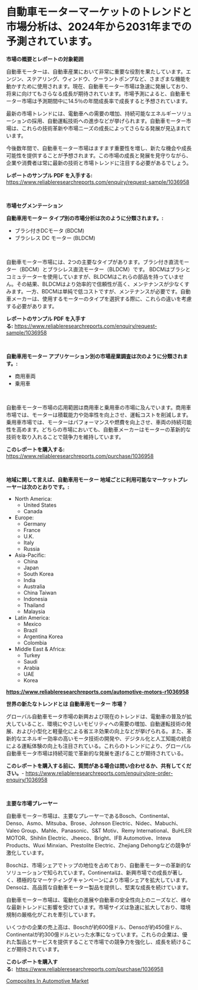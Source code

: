 <p><h1>自動車モーターマーケットのトレンドと市場分析は、2024年から2031年までの予測されています。</h1></p><p><strong>市場の概要とレポートの対象範囲</strong></p>
<p><p>自動車モーターは、自動車産業において非常に重要な役割を果たしています。エンジン、ステアリング、ウィンドウ、クーラントポンプなど、さまざまな機能を動かすために使用されます。現在、自動車モーター市場は急速に発展しており、将来に向けてもさらなる成長が期待されています。市場予測によると、自動車モーター市場は予測期間中に14.5％の年間成長率で成長すると予想されています。</p><p>最新の市場トレンドには、電動車への需要の増加、持続可能なエネルギーソリューションの採用、自動運転技術への進歩などが挙げられます。自動車モーター市場は、これらの技術革新や市場ニーズの成長によってさらなる発展が見込まれています。</p><p>今後数年間で、自動車モーター市場はますます重要性を増し、新たな機会や成長可能性を提供することが予想されます。この市場の成長と発展を見守りながら、企業や消費者は常に最新の技術と市場トレンドに注目する必要があるでしょう。</p></p>
<p><strong>レポートのサンプル PDF を入手する:</strong> <a href="https://www.reliableresearchreports.com/enquiry/request-sample/1036958">https://www.reliableresearchreports.com/enquiry/request-sample/1036958</a></p>
<p>&nbsp;</p>
<p><strong>市場セグメンテーション</strong></p>
<p><strong>自動車用モーター タイプ別の市場分析は次のように分類されます。:</strong></p>
<p><ul><li>ブラシ付きDCモータ (BDCM)</li><li>ブラシレス DC モーター (BLDCM)</li></ul></p>
<p>&nbsp;</p>
<p><p>自動車モーター市場には、2つの主要なタイプがあります。ブラシ付き直流モーター（BDCM）とブラシレス直流モーター（BLDCM）です。 BDCMはブラシとコミュテーターを使用していますが、BLDCMはこれらの部品を持っていません。その結果、BLDCMはより効率的で信頼性が高く、メンテナンスが少なくすみます。一方、BDCMは単純で低コストですが、メンテナンスが必要です。自動車メーカーは、使用するモーターのタイプを選択する際に、これらの違いを考慮する必要があります。</p></p>
<p><strong>レポートのサンプル PDF を入手する:</strong>&nbsp;<a href="https://www.reliableresearchreports.com/enquiry/request-sample/1036958">https://www.reliableresearchreports.com/enquiry/request-sample/1036958</a></p>
<p>&nbsp;</p>
<p><strong> 自動車用モーター アプリケーション別の市場産業調査は次のように分類されます。:</strong></p>
<p><ul><li>商用車両</li><li>乗用車</li></ul></p>
<p>&nbsp;</p>
<p><p>自動車モーター市場の応用範囲は商用車と乗用車の市場に及んでいます。商用車市場では、モーターは積載能力や効率性を向上させ、運転コストを削減します。乗用車市場では、モーターはパフォーマンスや燃費を向上させ、車両の持続可能性を高めます。どちらの市場においても、自動車メーカーはモーターの革新的な技術を取り入れることで競争力を維持しています。</p></p>
<p><strong>このレポートを購入する:</strong>&nbsp; <a href="https://www.reliableresearchreports.com/purchase/1036958">https://www.reliableresearchreports.com/purchase/1036958</a></p>
<p>&nbsp;</p>
<p><strong>地域に関して言えば、自動車用モーター 地域ごとに利用可能なマーケットプレーヤーは次のとおりです。:</strong></p>
<p><ul>
    <li>
        North America:
        <ul>
            <li>United States</li>
            <li>Canada</li>
        </ul>
    </li>
    <li>
        Europe:
        <ul>
            <li>Germany</li>
            <li>France</li>
            <li>U.K.</li>
            <li>Italy</li>
            <li>Russia</li>
        </ul>
    </li>
    <li>
        Asia-Pacific:
        <ul>
            <li>China</li>
            <li>Japan</li>
            <li>South Korea</li>
            <li>India</li>
            <li>Australia</li>
            <li>China Taiwan</li>
            <li>Indonesia</li>
            <li>Thailand</li>
            <li>Malaysia</li>
        </ul>
    </li>
    <li>
        Latin America:
        <ul>
            <li>Mexico</li>
            <li>Brazil</li>
            <li>Argentina Korea</li>
            <li>Colombia</li>
        </ul>
    </li>
    <li>
        Middle East & Africa:
        <ul>
            <li>Turkey</li>
            <li>Saudi</li>
            <li>Arabia</li>
            <li>UAE</li>
            <li>Korea</li>
        </ul>
    </li>
    </ul></p>
<p><strong><a href="https://www.reliableresearchreports.com/automotive-motors-r1036958">https://www.reliableresearchreports.com/automotive-motors-r1036958</a></strong>&nbsp;</p>
<p><strong>世界の新たなトレンドとは 自動車用モーター 市場？</strong></p>
<p><p>グローバル自動車モータ市場の新興および現在のトレンドは、電動車の普及が拡大していること、環境にやさしいモビリティへの需要の増加、自動運転技術の発展、および小型化と軽量化による省エネ効果の向上などが挙げられる。また、革新的なエネルギー効率の高いモータ技術の開発や、デジタル化と人工知能の統合による運転体験の向上も注目されている。これらのトレンドにより、グローバル自動車モータ市場は持続可能で革新的な発展を遂げることが期待されている。</p></p>
<p><strong>このレポートを購入する前に、質問がある場合は問い合わせるか、共有してください。</strong>- <a href="https://www.reliableresearchreports.com/enquiry/pre-order-enquiry/1036958">https://www.reliableresearchreports.com/enquiry/pre-order-enquiry/1036958</a></p>
<p>&nbsp;</p>
<p><strong>主要な市場プレーヤー</strong></p>
<p><p>自動車モーター市場は、主要なプレーヤーであるBosch、Continental、Denso、Asmo、Mitsuba、Brose、Johnson Electric、Nidec、Mabuchi、Valeo Group、Mahle、Panasonic、S&T Motiv、Remy International、BuHLER MOTOR、Shihlin Electric、Jheeco、Bright、IFB Automotive、Inteva Products、Wuxi Minxian、Prestolite Electric、Zhejiang Dehongなどの競争が激化しています。</p><p>Boschは、市場シェアでトップの地位を占めており、自動車モーターの革新的なソリューションで知られています。Continentalは、新興市場での成長が著しく、積極的なマーケティングキャンペーンにより市場シェアを拡大しています。Densoは、高品質な自動車モーター製品を提供し、堅実な成長を続けています。</p><p>自動車モーター市場は、電動化の進展や自動車の安全性向上のニーズなど、様々な最新トレンドに影響を受けています。市場サイズは急速に拡大しており、環境規制の厳格化がこれを牽引しています。</p><p>いくつかの企業の売上高は、Boschが約600億ドル、Densoが約450億ドル、Continentalが約300億ドルといった水準になっています。これらの企業は、優れた製品とサービスを提供することで市場での競争力を強化し、成長を続けることが期待されています。</p></p>
<p><strong>このレポートを購入する:</strong>&nbsp;&nbsp;<a href="https://www.reliableresearchreports.com/purchase/1036958">https://www.reliableresearchreports.com/purchase/1036958</a></p>
<p><p><a href="https://funky-papaya-cf4.notion.site/Composites-In-Automotive-Market-Size-Share-Trends-Analysis-Report-By-Material-By-Type-By-End-us-8ceb2635462f4ed1bddb1cc6f18dd599">Composites In Automotive Market</a></p></p>